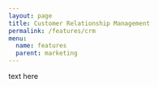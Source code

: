 ```yaml
---
layout: page
title: Customer Relationship Management
permalink: /features/crm
menu:
  name: features
  parent: marketing
---
```


text here


